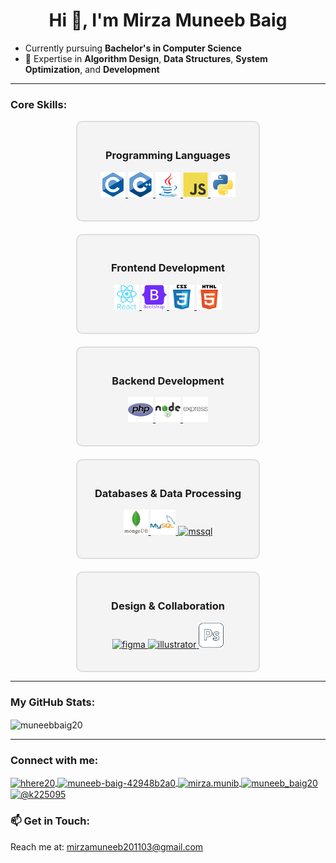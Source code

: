 <h1 align="center">Hi 👋, I'm Mirza Muneeb Baig</h1>

- Currently pursuing **Bachelor's in Computer Science**  
- 💬 Expertise in **Algorithm Design**, **Data Structures**, **System Optimization**, and **Development**

---

### Core Skills:

<div style="display: flex; flex-wrap: wrap; justify-content: center; gap: 20px;">

  <div style="width: 250px; text-align: center; padding: 20px; border: 2px solid #ddd; border-radius: 10px; background-color: #f4f4f4;">
    <h3>Programming Languages</h3>
    <p align="center">
      <a href="https://www.cprogramming.com/" target="_blank" rel="noreferrer"> 
        <img src="https://raw.githubusercontent.com/devicons/devicon/master/icons/c/c-original.svg" alt="c" width="40" height="40"/> 
      </a>
      <a href="https://www.w3schools.com/cpp/" target="_blank" rel="noreferrer"> 
        <img src="https://raw.githubusercontent.com/devicons/devicon/master/icons/cplusplus/cplusplus-original.svg" alt="cplusplus" width="40" height="40"/> 
      </a>
      <a href="https://www.java.com" target="_blank" rel="noreferrer"> 
        <img src="https://raw.githubusercontent.com/devicons/devicon/master/icons/java/java-original.svg" alt="java" width="40" height="40"/> 
      </a>
      <a href="https://developer.mozilla.org/en-US/docs/Web/JavaScript" target="_blank" rel="noreferrer"> 
        <img src="https://raw.githubusercontent.com/devicons/devicon/master/icons/javascript/javascript-original.svg" alt="javascript" width="40" height="40"/> 
      </a>
      <a href="https://www.python.org" target="_blank" rel="noreferrer"> 
        <img src="https://raw.githubusercontent.com/devicons/devicon/master/icons/python/python-original.svg" alt="python" width="40" height="40"/> 
      </a>

  </div>

  <div style="width: 250px; text-align: center; padding: 20px; border: 2px solid #ddd; border-radius: 10px; background-color: #f4f4f4;">
    <h3>Frontend Development</h3>
    <p align="center">
      <a href="https://reactjs.org/" target="_blank" rel="noreferrer"> 
        <img src="https://raw.githubusercontent.com/devicons/devicon/master/icons/react/react-original-wordmark.svg" alt="react" width="40" height="40"/> 
      </a>
      <a href="https://getbootstrap.com" target="_blank" rel="noreferrer"> 
        <img src="https://raw.githubusercontent.com/devicons/devicon/master/icons/bootstrap/bootstrap-plain-wordmark.svg" alt="bootstrap" width="40" height="40"/> 
      </a>
      <a href="https://www.w3schools.com/css/" target="_blank" rel="noreferrer"> 
        <img src="https://raw.githubusercontent.com/devicons/devicon/master/icons/css3/css3-original-wordmark.svg" alt="css3" width="40" height="40"/> 
      </a>
      <a href="https://www.w3schools.com/html/" target="_blank" rel="noreferrer"> 
        <img src="https://raw.githubusercontent.com/devicons/devicon/master/icons/html5/html5-original-wordmark.svg" alt="html5" width="40" height="40"/> 
      </a>
    </p>
  </div>

  <div style="width: 250px; text-align: center; padding: 20px; border: 2px solid #ddd; border-radius: 10px; background-color: #f4f4f4;">
    <h3>Backend Development</h3>
    <p align="center">
      <a href="https://www.php.net" target="_blank" rel="noreferrer"> 
        <img src="https://raw.githubusercontent.com/devicons/devicon/master/icons/php/php-original.svg" alt="php" width="40" height="40"/> 
      </a>
      <a href="https://nodejs.org" target="_blank" rel="noreferrer"> 
        <img src="https://raw.githubusercontent.com/devicons/devicon/master/icons/nodejs/nodejs-original-wordmark.svg" alt="nodejs" width="40" height="40"/> 
      </a>
      <a href="https://expressjs.com" target="_blank" rel="noreferrer"> 
        <img src="https://raw.githubusercontent.com/devicons/devicon/master/icons/express/express-original-wordmark.svg" alt="express" width="40" height="40"/> 
      </a>
    </p>
  </div>

  <div style="width: 250px; text-align: center; padding: 20px; border: 2px solid #ddd; border-radius: 10px; background-color: #f4f4f4;">
    <h3>Databases & Data Processing</h3>
    <p align="center">
      <a href="https://www.mongodb.com/" target="_blank" rel="noreferrer"> 
        <img src="https://raw.githubusercontent.com/devicons/devicon/master/icons/mongodb/mongodb-original-wordmark.svg" alt="mongodb" width="40" height="40"/> 
      </a>
      <a href="https://www.mysql.com/" target="_blank" rel="noreferrer"> 
        <img src="https://raw.githubusercontent.com/devicons/devicon/master/icons/mysql/mysql-original-wordmark.svg" alt="mysql" width="40" height="40"/> 
      </a>
      <a href="https://www.microsoft.com/en-us/sql-server" target="_blank" rel="noreferrer"> 
        <img src="https://www.svgrepo.com/show/303229/microsoft-sql-server-logo.svg" alt="mssql" width="40" height="40"/> 
      </a>
    </p>
  </div>

  <div style="width: 250px; text-align: center; padding: 20px; border: 2px solid #ddd; border-radius: 10px; background-color: #f4f4f4;">
    <h3>Design & Collaboration</h3>
    <p align="center">
      <a href="https://www.figma.com/" target="_blank" rel="noreferrer"> 
        <img src="https://www.vectorlogo.zone/logos/figma/figma-icon.svg" alt="figma" width="40" height="40"/> 
      </a>
      <a href="https://www.adobe.com/in/products/illustrator.html" target="_blank" rel="noreferrer"> 
        <img src="https://www.vectorlogo.zone/logos/adobe_illustrator/adobe_illustrator-icon.svg" alt="illustrator" width="40" height="40"/> 
      </a>
      <a href="https://www.photoshop.com/en" target="_blank" rel="noreferrer"> 
        <img src="https://raw.githubusercontent.com/devicons/devicon/master/icons/photoshop/photoshop-line.svg" alt="photoshop" width="40" height="40"/> 
      </a>
    </p>
  </div>

</div>

---

### My GitHub Stats:
<p><img align="center" src="https://github-readme-stats.vercel.app/api/top-langs?username=muneebbaig20&show_icons=true&locale=en&layout=compact&theme=dark" alt="muneebbaig20" /></p>

---

### Connect with me:
<p align="left">
  <a href="https://twitter.com/hhere20" target="blank">
    <img align="center" src="https://raw.githubusercontent.com/rahuldkjain/github-profile-readme-generator/master/src/images/icons/Social/twitter.svg" alt="hhere20" height="30" width="40" />
  </a>
  <a href="https://linkedin.com/in/muneeb-baig-42948b2a0" target="blank">
    <img align="center" src="https://raw.githubusercontent.com/rahuldkjain/github-profile-readme-generator/master/src/images/icons/Social/linked-in-alt.svg" alt="muneeb-baig-42948b2a0" height="30" width="40" />
  </a>
  <a href="https://fb.com/mirza.munib" target="blank">
    <img align="center" src="https://raw.githubusercontent.com/rahuldkjain/github-profile-readme-generator/master/src/images/icons/Social/facebook.svg" alt="mirza.munib" height="30" width="40" />
  </a>
  <a href="https://instagram.com/muneeb_baig20" target="blank">
    <img align="center" src="https://raw.githubusercontent.com/rahuldkjain/github-profile-readme-generator/master/src/images/icons/Social/instagram.svg" alt="muneeb_baig20" height="30" width="40" />
  </a>
  <a href="https://www.hackerrank.com/@k225095" target="blank">
    <img align="center" src="https://raw.githubusercontent.com/rahuldkjain/github-profile-readme-generator/master/src/images/icons/Social/hackerrank.svg" alt="@k225095" height="30" width="40" />
  </a>
</p>

### 📫 Get in Touch:
<p align="left">
  Reach me at: <a href="mailto:mirzamuneeb201103@gmail.com">mirzamuneeb201103@gmail.com</a>
</p>
